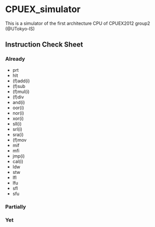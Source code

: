 CPUEX_simulator
===============

This is a simulator of the first architecture CPU of CPUEX2012 group2 (@UTokyo-IS)


Instruction Check Sheet
---------------

### Already

* prt
* hlt
* (f)add(i)
* (f)sub
* (f)mul(i)
* (f)div
* and(i)
* oor(i)
* nor(i)
* xor(i)
* sll(i)
* srl(i)
* sra(i)
* (f)mov
* mif
* mfi
* jmp(i)
* cal(i)
* ldw
* stw
* lfl
* lfu
* sfl
* sfu

### Partially

### Yet
